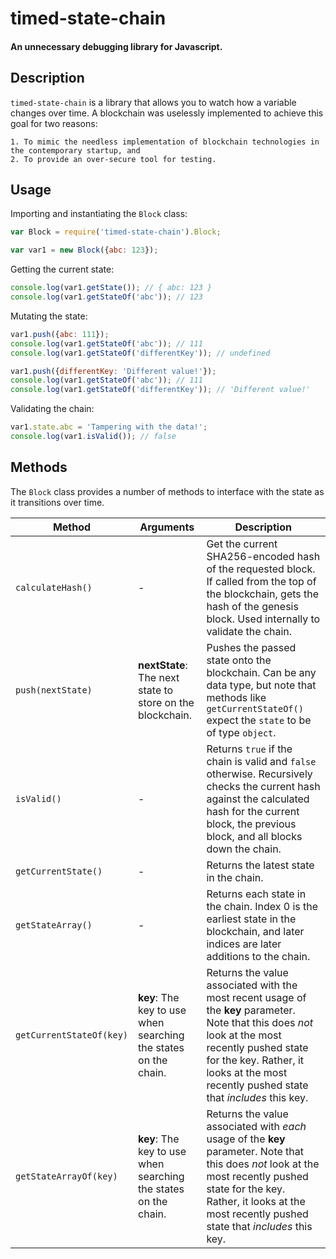 # timed-state-chain
#### An unnecessary debugging library for Javascript.

## Description
`timed-state-chain` is a library that allows you to watch how a variable changes over time. A blockchain was uselessly implemented to achieve this goal for two reasons:

    1. To mimic the needless implementation of blockchain technologies in the contemporary startup, and
    2. To provide an over-secure tool for testing.

## Usage
Importing and instantiating the `Block` class:
```javascript
var Block = require('timed-state-chain').Block;

var var1 = new Block({abc: 123});
```

Getting the current state:
```javascript
console.log(var1.getState()); // { abc: 123 }
console.log(var1.getStateOf('abc')); // 123
```

Mutating the state:
```javascript
var1.push({abc: 111});
console.log(var1.getStateOf('abc')); // 111
console.log(var1.getStateOf('differentKey')); // undefined

var1.push({differentKey: 'Different value!'});
console.log(var1.getStateOf('abc')); // 111
console.log(var1.getStateOf('differentKey')); // 'Different value!'
```

Validating the chain:
```javascript
var1.state.abc = 'Tampering with the data!';
console.log(var1.isValid()); // false
```

## Methods
The `Block` class provides a number of methods to interface with the state as it transitions over time.

| Method | Arguments | Description |
| --- | --- | --- |
| `calculateHash()` | - | Get the current SHA256-encoded hash of the requested block. If called from the top of the blockchain, gets the hash of the genesis block. Used internally to validate the chain. |
| `push(nextState)` | **nextState**: The next state to store on the blockchain. | Pushes the passed state onto the blockchain. Can be any data type, but note that methods like `getCurrentStateOf()` expect the `state` to be of type `object`.|
| `isValid()` | - | Returns `true` if the chain is valid and `false` otherwise. Recursively checks the current hash against the calculated hash for the current block, the previous block, and all blocks down the chain. |
| `getCurrentState()` | - | Returns the latest state in the chain. |
| `getStateArray()` | - | Returns each state in the chain. Index 0 is the earliest state in the blockchain, and later indices are later additions to the chain. |
| `getCurrentStateOf(key)` | **key**: The key to use when searching the states on the chain. | Returns the value associated with the most recent usage of the **key** parameter. Note that this does *not* look at the most recently pushed state for the key. Rather, it looks at the most recently pushed state that *includes* this key. |
| `getStateArrayOf(key)` | **key**: The key to use when searching the states on the chain. | Returns the value associated with *each* usage of the **key** parameter. Note that this does *not* look at the most recently pushed state for the key. Rather, it looks at the most recently pushed state that *includes* this key. |
